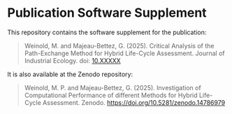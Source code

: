# Publication Software Supplement

This repository contains the software supplement for the publication:

> Weinold, M. and Majeau-Bettez, G. (2025). Critical Analysis of the Path-Exchange Method for Hybrid Life-Cycle Assessment. Journal of Industrial Ecology. doi: [10.XXXXX]()

It is also available at the Zenodo repository:

> Weinold, M. P. and Majeau-Bettez, G. (2025). Investigation of Computational Performance of different Methods for Hybrid Life-Cycle Assessment. Zenodo. https://doi.org/10.5281/zenodo.14786979

